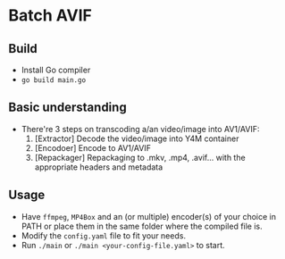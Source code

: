 # Batch AVIF

## Build
- Install Go compiler
- `go build main.go`

## Basic understanding
- There're 3 steps on transcoding a/an video/image into AV1/AVIF:
  1. [Extractor] Decode the video/image into Y4M container
  2. [Encodoer] Encode to AV1/AVIF
  3. [Repackager] Repackaging to .mkv, .mp4, .avif... with the appropriate headers and metadata

## Usage
- Have `ffmpeg`, `MP4Box` and an (or multiple) encoder(s) of your choice in PATH or place them in the same folder where the compiled file is.
- Modify the `config.yaml` file to fit your needs.
- Run `./main` or `./main <your-config-file.yaml>` to start.